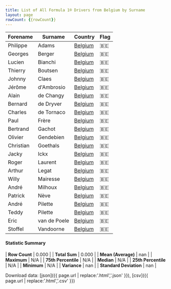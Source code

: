 ```yaml
---
title: List of All Formula 1® Drivers from Belgium by Surname
layout: page
rowCount: {{rowCount}}
---
```


| Forename | Surname | Country | Flag |
|--|--|--|--|
| Philippe | Adams | [Belgium](/f1/countries/belgium) | 🇧🇪 |
| Georges | Berger | [Belgium](/f1/countries/belgium) | 🇧🇪 |
| Lucien | Bianchi | [Belgium](/f1/countries/belgium) | 🇧🇪 |
| Thierry | Boutsen | [Belgium](/f1/countries/belgium) | 🇧🇪 |
| Johnny | Claes | [Belgium](/f1/countries/belgium) | 🇧🇪 |
| Jérôme | d'Ambrosio | [Belgium](/f1/countries/belgium) | 🇧🇪 |
| Alain | de Changy | [Belgium](/f1/countries/belgium) | 🇧🇪 |
| Bernard | de Dryver | [Belgium](/f1/countries/belgium) | 🇧🇪 |
| Charles | de Tornaco | [Belgium](/f1/countries/belgium) | 🇧🇪 |
| Paul | Frère | [Belgium](/f1/countries/belgium) | 🇧🇪 |
| Bertrand | Gachot | [Belgium](/f1/countries/belgium) | 🇧🇪 |
| Olivier | Gendebien | [Belgium](/f1/countries/belgium) | 🇧🇪 |
| Christian | Goethals | [Belgium](/f1/countries/belgium) | 🇧🇪 |
| Jacky | Ickx | [Belgium](/f1/countries/belgium) | 🇧🇪 |
| Roger | Laurent | [Belgium](/f1/countries/belgium) | 🇧🇪 |
| Arthur | Legat | [Belgium](/f1/countries/belgium) | 🇧🇪 |
| Willy | Mairesse | [Belgium](/f1/countries/belgium) | 🇧🇪 |
| André | Milhoux | [Belgium](/f1/countries/belgium) | 🇧🇪 |
| Patrick | Nève | [Belgium](/f1/countries/belgium) | 🇧🇪 |
| André | Pilette | [Belgium](/f1/countries/belgium) | 🇧🇪 |
| Teddy | Pilette | [Belgium](/f1/countries/belgium) | 🇧🇪 |
| Eric | van de Poele | [Belgium](/f1/countries/belgium) | 🇧🇪 |
| Stoffel | Vandoorne | [Belgium](/f1/countries/belgium) | 🇧🇪 |

#### Statistic Summary

| **Row Count** | 0.000 |
| **Total Sum** | 0.000 |
| **Mean (Average)** | nan |
| **Maximum** | N/A |
| **75th Percentile** | N/A |
| **Median** | N/A |
| **25th Percentile** | N/A |
| **Minimum** | N/A |
| **Variance** | nan |
| **Standard Deviation** | nan |

Download data: [json]({{ page.url | replace:'.html','.json' }}), [csv]({{ page.url | replace:'.html','.csv' }})
